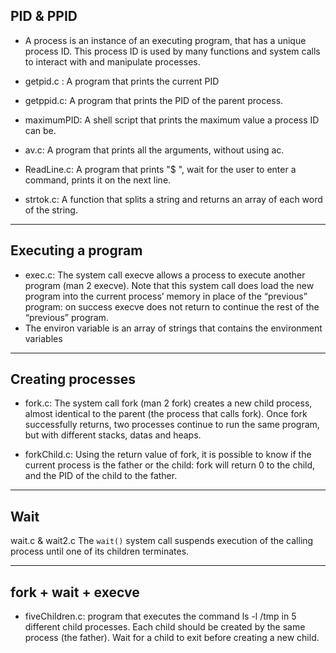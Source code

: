 ## PID & PPID
- A process is an instance of an executing program, that has a unique process ID. This process ID is used by many functions and system calls to interact with and manipulate processes.

- getpid.c : A program that prints the current PID
- getppid.c: A program that prints the PID of the parent process.
- maximumPID: A shell script that prints the maximum value a process ID can be.
- av.c: A program that prints all the arguments, without using ac.
- ReadLine.c: A program that prints "$ ", wait for the user to enter a command, prints it on the next line.
- strtok.c: A function that splits a string and returns an array of each word of the string.
<hr>

## Executing a program

- exec.c: The system call execve allows a process to execute another program (man 2 execve). Note that this system call does load the new program into the current process’ memory in place of the “previous” program: on success execve does not return to continue the rest of the “previous” program.
- The environ variable is an array of strings that contains the environment variables
<hr>

## Creating processes

- fork.c: The system call fork (man 2 fork) creates a new child process, almost identical to the parent (the process that calls fork). Once fork successfully returns, two processes continue to run the same program, but with different stacks, datas and heaps.

- forkChild.c: Using the return value of fork, it is possible to know if the current process is the father or the child: fork will return 0 to the child, and the PID of the child to the father.
<hr>

## Wait
wait.c & wait2.c The `wait()` system call suspends execution of the calling process until one of its children terminates.
<hr>

## fork + wait + execve

- fiveChildren.c: program that executes the command ls -l /tmp in 5 different child processes. Each child should be created by the same process (the father). Wait for a child to exit before creating a new child.
